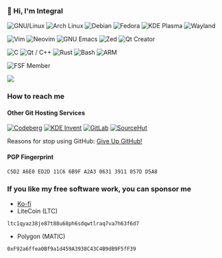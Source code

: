 ### 👋 Hi, I'm Integral
![GNU/Linux](https://img.shields.io/badge/-GNU/Linux-yellow?logo=linux&logoColor=white&style=for-the-badge)
![Arch Linux](https://img.shields.io/badge/-Arch%20Linux-1D99F3?logo=archlinux&logoColor=white&style=for-the-badge)
![Debian](https://img.shields.io/badge/-Debian-A81D33?logo=debian&logoColor=white&style=for-the-badge)
![Fedora](https://img.shields.io/badge/-Fedora-51A2DA?logo=fedora&logoColor=white&style=for-the-badge)
![KDE Plasma](https://img.shields.io/badge/-KDE%20Plasma-0088cc?logo=kde&logoColor=white&style=for-the-badge)
![Wayland](https://img.shields.io/badge/-Wayland-ffa200?logo=wayland&logoColor=white&style=for-the-badge)

![Vim](https://img.shields.io/badge/-Vim-019733?logo=vim&logoColor=white&style=for-the-badge)
![Neovim](https://img.shields.io/badge/-Neovim-57A143?logo=neovim&logoColor=white&style=for-the-badge)
![GNU Emacs](https://img.shields.io/badge/-GNU%20Emacs-7F5AB6?logo=gnuemacs&logoColor=white&style=for-the-badge)
![Zed](https://img.shields.io/badge/-Zed-084CCF?logo=zedindustries&logoColor=white&style=for-the-badge)
![Qt Creator](https://img.shields.io/badge/-Qt%20Creator-41CD52?logo=qt&logoColor=white&style=for-the-badge)

![C](https://img.shields.io/badge/-C-blue?logo=c&logoColor=white&style=for-the-badge)
![Qt / C++](https://img.shields.io/badge/-Qt%2FC++-41CD52?logo=qt&logoColor=white&style=for-the-badge)
![Rust](https://img.shields.io/badge/-Rust-8B4513?logo=rust&logoColor=white&style=for-the-badge)
![Bash](https://img.shields.io/badge/-Bash-4EAA25?logo=gnubash&logoColor=white&style=for-the-badge)
![ARM](https://img.shields.io/badge/-ARMv8-0091BD?logo=arm&logoColor=white&style=for-the-badge)

![FSF Member](https://static.fsf.org/nosvn/associate/crm/6094400.png)

![](https://github-readme-stats.vercel.app/api?username=Integral-Tech&show_icons=true&theme=github_dark_dimmed)

### How to reach me
#### Other Git Hosting Services
[![Codeberg](https://img.shields.io/badge/-Codeberg-2185D0?logo=codeberg&logoColor=white&style=for-the-badge)](https://codeberg.org/integral)
[![KDE Invent](https://img.shields.io/badge/-KDE%20Invent-1D99F3?logo=kde&logoColor=white&style=for-the-badge)](https://invent.kde.org/integral)
[![GitLab](https://img.shields.io/badge/-GitLab-FC6D26?logo=gitlab&logoColor=white&style=for-the-badge)](https://gitlab.com/Integral-Tech)
[![SourceHut](https://img.shields.io/badge/-SourceHut-black?logo=sourcehut&logoColor=white&style=for-the-badge)](https://sr.ht/~integral)

Reasons for stop using GitHub: [Give Up GitHub!](https://sfconservancy.org/GiveUpGitHub)

#### PGP Fingerprint
```
C5D2 A6E0 ED2D 11C6 6B9F A2A3 0631 3911 057D D5A8
```

### If you like my free software work, you can sponsor me
- [Ko-fi](https://ko-fi.com/integral_tech)
- LiteCoin (LTC)
```
ltc1qyaz38je87t88u68ph6sdqwtlraq7va7h63f6d7
```
- Polygon (MATIC)
```
0xF92a6ffea0Bf9a1d459A3938C43C4B9dB9F5fF39
```
